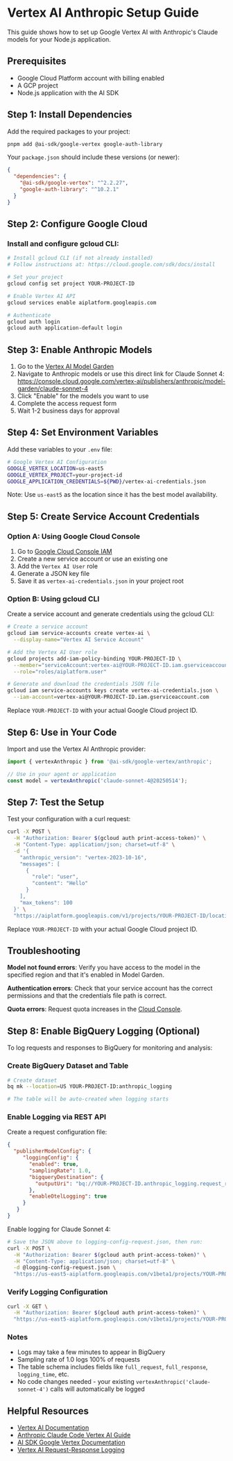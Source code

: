 # Vertex AI Anthropic Setup Guide

This guide shows how to set up Google Vertex AI with Anthropic's Claude models for your Node.js application.

## Prerequisites

- Google Cloud Platform account with billing enabled
- A GCP project
- Node.js application with the AI SDK

## Step 1: Install Dependencies

Add the required packages to your project:

```bash
pnpm add @ai-sdk/google-vertex google-auth-library
```

Your `package.json` should include these versions (or newer):

```json
{
  "dependencies": {
    "@ai-sdk/google-vertex": "^2.2.27",
    "google-auth-library": "^10.2.1"
  }
}
```

## Step 2: Configure Google Cloud

### Install and configure gcloud CLI:

```bash
# Install gcloud CLI (if not already installed)
# Follow instructions at: https://cloud.google.com/sdk/docs/install

# Set your project
gcloud config set project YOUR-PROJECT-ID

# Enable Vertex AI API
gcloud services enable aiplatform.googleapis.com

# Authenticate
gcloud auth login
gcloud auth application-default login
```

## Step 3: Enable Anthropic Models

1. Go to the [Vertex AI Model Garden](https://console.cloud.google.com/vertex-ai/model-garden)
2. Navigate to Anthropic models or use this direct link for Claude Sonnet 4: https://console.cloud.google.com/vertex-ai/publishers/anthropic/model-garden/claude-sonnet-4
3. Click "Enable" for the models you want to use
4. Complete the access request form
5. Wait 1-2 business days for approval

## Step 4: Set Environment Variables

Add these variables to your `.env` file:

```bash
# Google Vertex AI Configuration
GOOGLE_VERTEX_LOCATION=us-east5
GOOGLE_VERTEX_PROJECT=your-project-id
GOOGLE_APPLICATION_CREDENTIALS=${PWD}/vertex-ai-credentials.json
```

Note: Use `us-east5` as the location since it has the best model availability.

## Step 5: Create Service Account Credentials

### Option A: Using Google Cloud Console

1. Go to [Google Cloud Console IAM](https://console.cloud.google.com/iam-admin/serviceaccounts)
2. Create a new service account or use an existing one
3. Add the `Vertex AI User` role
4. Generate a JSON key file
5. Save it as `vertex-ai-credentials.json` in your project root

### Option B: Using gcloud CLI

Create a service account and generate credentials using the gcloud CLI:

```bash
# Create a service account
gcloud iam service-accounts create vertex-ai \
  --display-name="Vertex AI Service Account"

# Add the Vertex AI User role
gcloud projects add-iam-policy-binding YOUR-PROJECT-ID \
  --member="serviceAccount:vertex-ai@YOUR-PROJECT-ID.iam.gserviceaccount.com" \
  --role="roles/aiplatform.user"

# Generate and download the credentials JSON file
gcloud iam service-accounts keys create vertex-ai-credentials.json \
  --iam-account=vertex-ai@YOUR-PROJECT-ID.iam.gserviceaccount.com
```

Replace `YOUR-PROJECT-ID` with your actual Google Cloud project ID.

## Step 6: Use in Your Code

Import and use the Vertex AI Anthropic provider:

```typescript
import { vertexAnthropic } from '@ai-sdk/google-vertex/anthropic';

// Use in your agent or application
const model = vertexAnthropic('claude-sonnet-4@20250514');
```

## Step 7: Test the Setup

Test your configuration with a curl request:

```bash
curl -X POST \
  -H "Authorization: Bearer $(gcloud auth print-access-token)" \
  -H "Content-Type: application/json; charset=utf-8" \
  -d '{
    "anthropic_version": "vertex-2023-10-16",
    "messages": [
      {
        "role": "user",
        "content": "Hello"
      }
    ],
    "max_tokens": 100
  }' \
  "https://aiplatform.googleapis.com/v1/projects/YOUR-PROJECT-ID/locations/global/publishers/anthropic/models/claude-sonnet-4@20250514:streamRawPredict"
```

Replace `YOUR-PROJECT-ID` with your actual Google Cloud project ID.

## Troubleshooting

**Model not found errors**: Verify you have access to the model in the specified region and that it's enabled in Model Garden.

**Authentication errors**: Check that your service account has the correct permissions and that the credentials file path is correct.

**Quota errors**: Request quota increases in the [Cloud Console](https://console.cloud.google.com/iam-admin/quotas).

## Step 8: Enable BigQuery Logging (Optional)

To log requests and responses to BigQuery for monitoring and analysis:

### Create BigQuery Dataset and Table

```bash
# Create dataset
bq mk --location=US YOUR-PROJECT-ID:anthropic_logging

# The table will be auto-created when logging starts
```

### Enable Logging via REST API

Create a request configuration file:

```json
{
  "publisherModelConfig": {
     "loggingConfig": {
       "enabled": true,
       "samplingRate": 1.0,
       "bigqueryDestination": {
         "outputUri": "bq://YOUR-PROJECT-ID.anthropic_logging.request_response_logging"
       },
       "enableOtelLogging": true
     }
   }
}
```

Enable logging for Claude Sonnet 4:

```bash
# Save the JSON above to logging-config-request.json, then run:
curl -X POST \
  -H "Authorization: Bearer $(gcloud auth print-access-token)" \
  -H "Content-Type: application/json; charset=utf-8" \
  -d @logging-config-request.json \
  "https://us-east5-aiplatform.googleapis.com/v1beta1/projects/YOUR-PROJECT-ID/locations/us-east5/publishers/anthropic/models/claude-sonnet-4:setPublisherModelConfig"
```

### Verify Logging Configuration

```bash
curl -X GET \
  -H "Authorization: Bearer $(gcloud auth print-access-token)" \
  "https://us-east5-aiplatform.googleapis.com/v1beta1/projects/YOUR-PROJECT-ID/locations/us-east5/publishers/anthropic/models/claude-sonnet-4:fetchPublisherModelConfig"
```

### Notes

- Logs may take a few minutes to appear in BigQuery
- Sampling rate of 1.0 logs 100% of requests
- The table schema includes fields like `full_request`, `full_response`, `logging_time`, etc.
- No code changes needed - your existing `vertexAnthropic('claude-sonnet-4')` calls will automatically be logged

## Helpful Resources

- [Vertex AI Documentation](https://cloud.google.com/vertex-ai/docs)
- [Anthropic Claude Code Vertex AI Guide](https://docs.anthropic.com/en/docs/claude-code/google-vertex-ai)
- [AI SDK Google Vertex Documentation](https://sdk.vercel.ai/providers/ai-sdk-providers/google-vertex)
- [Vertex AI Request-Response Logging](https://cloud.google.com/vertex-ai/generative-ai/docs/multimodal/request-response-logging)
